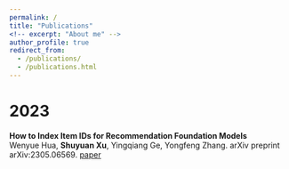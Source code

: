 ```yaml
---
permalink: /
title: "Publications"
<!-- excerpt: "About me" -->
author_profile: true
redirect_from: 
  - /publications/
  - /publications.html
---
```



2023
====
__How to Index Item IDs for Recommendation Foundation Models__  
Wenyue Hua, __Shuyuan Xu__, Yingqiang Ge, Yongfeng Zhang. arXiv preprint arXiv:2305.06569. [paper](https://arxiv.org/pdf/2305.06569.pdf)
